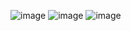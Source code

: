 ![image](https://github.com/user-attachments/assets/a0f53461-83e0-4a09-aa8b-1c5a8fd5a758)
![image](https://github.com/user-attachments/assets/54236d88-6f40-4763-b58a-73a62313b961)
![image](https://github.com/user-attachments/assets/9e5ab424-373b-4861-a127-383de586de41)

